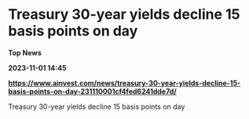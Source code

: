 # Treasury 30-year yields decline 15 basis points on day
**Top News**

**2023-11-01 14:45**

**https://www.ainvest.com/news/treasury-30-year-yields-decline-15-basis-points-on-day-231110001cf4fed6241dde7d/**

Treasury 30-year yields decline 15 basis points on day